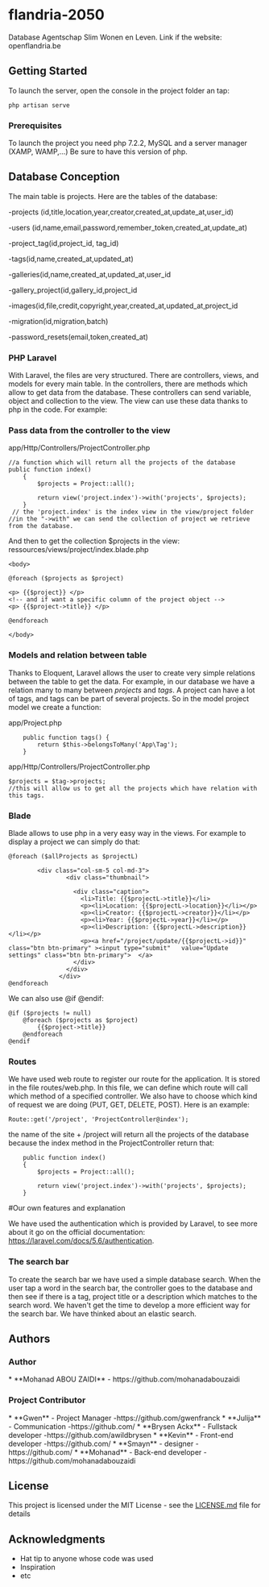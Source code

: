 # flandria-2050

Database Agentschap Slim Wonen en Leven.
Link if the website: openflandria.be

## Getting Started

To launch the server, open the console in the project folder an tap:

```
php artisan serve
```

### Prerequisites

To launch the project you need php 7.2.2, MySQL and a server manager (XAMP, WAMP,...)
Be sure to have this version of php.

## Database Conception

The main table is projects. Here are the tables of the database:

-projects (id,title,location,year,creator,created_at,update_at,user_id)<br>

-users (id,name,email,password,remember_token,created_at,update_at)<br>

-project_tag(id,<span>project_id</span>,<span> tag_id</span>)<br>

-tags(id,name,created_at,updated_at)<br>

-galleries(id,name,created_at,updated_at,<span>user_id</span><br>

-gallery_project(id,<span>gallery_id</span>,<span>project_id</span><br>

-images(id,file,credit,copyright,year,created_at,updated_at,<span>project_id</span><br>

-migration(id,migration,batch)<br>

-password_resets(email,token,created_at)<br>


### PHP Laravel

With Laravel, the files are very structured. There are controllers, views, and models for every main table.
In the controllers, there are methods which allow to get data from the database. These controllers can send variable, object and collection to the view. The view can use these data thanks to php in the code. For example:

<h3>Pass data from the controller to the view</h3>

app/Http/Controllers/ProjectController.php
```
//a function which will return all the projects of the database
public function index()
    {
        $projects = Project::all();

        return view('project.index')->with('projects', $projects);
    }
 // the 'project.index' is the index view in the view/project folder   
//in the "->with" we can send the collection of project we retrieve from the database.    

```
And then to get the collection $projects in the view:
ressources/views/project/index.blade.php

```
<body>

@foreach ($projects as $project)

<p> {{$project}} </p>
<!-- and if want a specific column of the project object -->
<p> {{$project->title}} </p>

@endforeach

</body>

```
<h3>Models and relation between table</h3>

Thanks to Eloquent, Laravel allows the user to create very simple relations between the table to get the data. For example, in our database we have a relation many to many between *projects* and *tags*. A project can have a lot of tags, and tags can be part of several projects. So in the model project model we create a function: 

app/Project.php

```
	public function tags() {
		return $this->belongsToMany('App\Tag');
	}

```
app/Http/Controllers/ProjectController.php

```
$projects = $tag->projects;
//this will allow us to get all the projects which have relation with this tags.

```

<h3>Blade </h3>

Blade allows to use php in a very easy way in the views. For example to display a project we can simply do that:

```
@foreach ($allProjects as $projectL)

        <div class="col-sm-5 col-md-3">
                <div class="thumbnail">
                  
                  <div class="caption">
                    <li>Title: {{$projectL->title}}</li> 
                    <p><li>Location: {{$projectL->location}}</li></p>
                    <p><li>Creator: {{$projectL->creator}}</li></p>
                    <p><li>Year: {{$projectL->year}}</li></p>
                    <p><li>Description: {{$projectL->description}}</li></p>
                    <p><a href="/project/update/{{$projectL->id}}" class="btn btn-primary" ><input type="submit"   value="Update settings" class="btn btn-primary">  </a>
                  </div>
                </div>
              </div>
@endforeach

```

We can also use @if @endif:

```
@if ($projects != null)
    @foreach ($projects as $project)
        {{$project->title}}
    @endforeach
@endif    
```

<h3>Routes</h3>

We have used web route to register our route for the application. It is stored in the file routes/web.php. In this file, we can define which route will call which method of a specified controller. We also have to choose which kind of request we are doing (PUT, GET, DELETE, POST). 
Here is an example:

```
Route::get('/project', 'ProjectController@index');

```
the name of the site + /project will return all the projects of the database because the index method in the ProjectController return that:

```
    public function index()
    {
        $projects = Project::all();

        return view('project.index')->with('projects', $projects);
    }
```
#Our own features and explanation

We have used the authentication which is provided by Laravel, to see more about it go on the official documentation: https://laravel.com/docs/5.6/authentication.

<h3> The search bar </h3>

To create the search bar we have used a simple database search. When the user tap a word in the search bar, the controller goes to the database and then see if there is a tag, project title or a description which matches to the search word. We haven't get the time to develop a more efficient way for the search bar. We have thinked about an elastic search. 

## Authors

<h3>Author</h3>
* **Mohanad ABOU ZAIDI** - https://github.com/mohanadabouzaidi
<h3>Project Contributor</h3>
* **Gwen**              - Project Manager       -https://github.com/gwenfranck
* **Julija**            - Communication         -https://github.com/
* **Brysen Ackx**       - Fullstack developer   -https://github.com/awildbrysen
* **Kevin**             - Front-end developer   -https://github.com/
* **Smayn**             - designer              -https://github.com/
* **Mohanad**           - Back-end developer    -https://github.com/mohanadabouzaidi


## License

This project is licensed under the MIT License - see the [LICENSE.md](LICENSE.md) file for details

## Acknowledgments

* Hat tip to anyone whose code was used
* Inspiration
* etc


